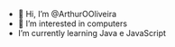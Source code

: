 - 👋 Hi, I’m @ArthurOOliveira
- 👀 I’m interested in computers
- I’m currently learning Java e JavaScript

